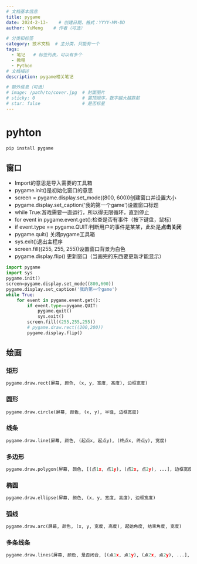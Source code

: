 ```yaml
---
# 文档基本信息
title: pygame
date: 2024-2-13-    # 创建日期，格式：YYYY-MM-DD
author: YuMeng    # 作者（可选）

# 分类和标签
category: 技术文档  # 主分类，只能有一个
tags: 
  - 笔记   # 标签列表，可以有多个
  - 教程   
  - Python
# 文档描述
description: pygame相关笔记

# 额外信息（可选）
# image: /path/to/cover.jpg  # 封面图片
# sticky: 0                  # 置顶顺序，数字越大越靠前
# star: false                # 是否标星
---
```




# pyhton

```bash
pip install pygame
```

## 窗口

- Import的意思是导入需要的工具箱
- pygame.init()是初始化窗口的意思
- screen = pygame.display.set_mode((800, 600))创建窗口并设置大小
- pygame.display.set_caption('我的第一个game')设置窗口标题
- while True:游戏需要一直运行，所以得无限循环，直到停止
- for event in pygame.event.get():检查是否有事件（按下键盘，鼠标）
- if event.type == pygame.QUIT:判断用户的事件是某某，此处是**点击关闭**
- pygame.quit() 关闭pygame工具箱
- sys.exit()退出主程序
- screen.fill((255, 255, 255))设置窗口背景为白色
- pygame.display.flip() 更新窗口（当画完的东西要更新才能显示）

```py
import pygame
import sys
pygame.init()
screen=pygame.display.set_mode((800,600))
pygame.display.set_caption('我的第一个game')
while True:
    for event in pygame.event.get():
        if event.type==pygame.QUIT:
            pygame.quit()
            sys.exit()
        screen.fill((255,255,255))
        # pygame.draw.rect((200,200))
        pygame.display.flip()
```

## 绘画

### 矩形

```py
pygame.draw.rect(屏幕, 颜色, (x, y, 宽度, 高度), 边框宽度)
```

### **圆形**

```py
pygame.draw.circle(屏幕, 颜色, (x, y), 半径, 边框宽度)
```

### **线条**

```py
pygame.draw.line(屏幕, 颜色, (起点x, 起点y), (终点x, 终点y), 宽度)
```

### **多边形**

```py
pygame.draw.polygon(屏幕, 颜色, [(点1x, 点1y), (点2x, 点2y), ...], 边框宽度)
```

### **椭圆**

```py
pygame.draw.ellipse(屏幕, 颜色, (x, y, 宽度, 高度), 边框宽度)
```

### **弧线**

```py
pygame.draw.arc(屏幕, 颜色, (x, y, 宽度, 高度), 起始角度, 结束角度, 宽度)
```

### **多条线条**

```py
pygame.draw.lines(屏幕, 颜色, 是否闭合, [(点1x, 点1y), (点2x, 点2y), ...], 宽度)
```

